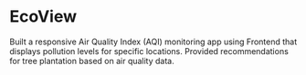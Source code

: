 # EcoView
Built a responsive Air Quality Index (AQI) monitoring app using Frontend that displays pollution levels for specific locations.
Provided recommendations for tree plantation based on air quality data.
